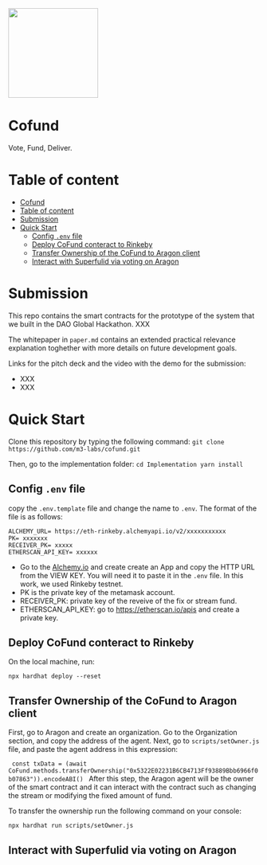 <img src="https://user-images.githubusercontent.com/7682268/144949810-313d0ccf-6355-4a8c-9590-05c4e6deb35c.png" width="180" height="180">

# Cofund

Vote, Fund, Deliver.

# Table of content

- [Cofund](#cofund)
- [Table of content](#table-of-content)
- [Submission](#submission)
- [Quick Start](#quick-start)
  - [Config `.env` file](#config-env-file)
  - [Deploy CoFund conteract to Rinkeby](#deploy-cofund-conteract-to-rinkeby)
  - [Transfer Ownership of the CoFund to Aragon client](#transfer-ownership-of-the-cofund-to-aragon-client)
  - [Interact with Superfulid via voting on Aragon](#interact-with-superfulid-via-voting-on-aragon)

# Submission

This repo contains the smart contracts for the prototype of the system that we built in the DAO Global Hackathon. XXX

The whitepaper in `paper.md` contains an extended practical relevance explanation toghether with more details on future development goals.

Links for the pitch deck and the video with the demo for the submission:
- XXX
- XXX


# Quick Start

Clone this repository by typing the following command:
`git clone https://github.com/m3-labs/cofund.git`

Then,  go to the implementation folder:
`
cd Implementation
yarn install
`
 
## Config `.env` file
copy the `.env.template` file and change the name to `.env`. The format of the file is as follows:

```
ALCHEMY_URL= https://eth-rinkeby.alchemyapi.io/v2/xxxxxxxxxxx
PK= xxxxxxx
RECEIVER_PK= xxxxx
ETHERSCAN_API_KEY= xxxxxx
```

- Go to the [Alchemy.io](https://dashboard.alchemyapi.io/) and create create an App and copy the HTTP URL from the VIEW KEY. You will need it to paste it in the `.env` file. In this work, we used Rinkeby testnet.
- PK is the private key of the metamask account.
- RECEIVER_PK: private key of the reveive of the fix or stream fund.
- ETHERSCAN_API_KEY: go to https://etherscan.io/apis and create a private key.


## Deploy CoFund conteract to Rinkeby
On the local machine, run:

```
npx hardhat deploy --reset
```

## Transfer Ownership of the CoFund to Aragon client
First, go to Aragon and create an organization. Go to the Organization section, and copy the address of the agent.
Next, go to `scripts/setOwner.js` file, and paste the agent address in this expression:

`  const txData = (await CoFund.methods.transferOwnership("0x5322E02231B6CB4713Ff93889Bbb6966f0b07863")).encodeABI() 
`
After this step, the Aragon agent will be the owner of the smart contract and it can interact with the contract such as changing the stream or modifying the fixed amount of fund.

To transfer the ownership run the following command on your console:

```
npx hardhat run scripts/setOwner.js
```

## Interact with Superfulid via voting on Aragon


